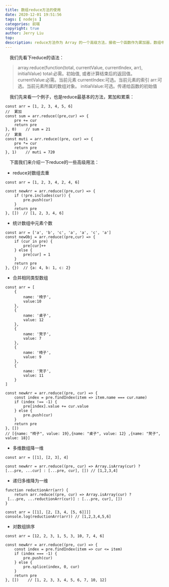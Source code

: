 ```yaml
---
title: 数组reduce方法的使用
date: 2020-12-01 19:51:56
tags: [ nodejs ]
categories: 前端
copyright: true
author: Jerry Liu
top:
description: reduce方法作为 Array 的一个高级方法，接收一个函数作为累加器，数组中的每个值（从左到右）开始缩减，最终计算为一个值；相比于 Array 的其他方法比较复杂，但是当你了解了过后，将会大大的提高你的效率。
---
```


&emsp;我们先看下reduce的语法：
>array.reduce(function(total, currentValue, currentIndex, arr), initialValue)
>total:必需。初始值, 或者计算结束后的返回值。
>currentValue:必需。当前元素
>currentIndex:可选。当前元素的索引
>arr:可选。当前元素所属的数组对象。
>initialValue:可选。传递给函数的初始值

&emsp;我们先来看一个例子，也是reduce最基本的方法，累加和累乘：
```
const arr = [1, 2, 3, 4, 5, 6]
//  累加
const sum = arr.reduce((pre,cur) => {
	pre += cur
	return pre
}, 0)    // sum = 21
//  累乘
const muti = arr.reduce((pre, cur) => {
	pre *= cur
	return pre
}, 1)    // muti = 720

```

&emsp;下面我们来介绍一下reduce的一些高级用法：

- reduce对数组去重
```
const arr = [1, 2, 3, 4, 2, 4, 6]

const newArr = arr.reduce((pre,cur) => {
	if (!pre.includes(cur)) {
		pre.push(cur)
	}
	return pre
}, [])  // [1, 2, 3, 4, 6]
```

- 统计数组中元素个数
```
const arr = ['a', 'b', 'c', 'a', 'a', 'c', 'a']
const newObj = arr.reduce((pre,cur) => {
	if (cur in pre) {
		pre[cur]++
	} else {
		pre[cur] = 1
	}
	return pre
}, {})  // {a: 4, b: 1, c: 2}

```
- 合并相同类型数组
```
const arr = [
	{
		name: '椅子',
		value:10
	},
	{
		name: '桌子',
		value: 12
	},
	{
		name: '凳子',
		value: 7
	},
	{
		name: '椅子',
		value: 9
	},
	{
		name: '凳子',
		value: 11
	}
]

const newArr = arr.reduce((pre, cur) => {
	const index = pre.findIndex(item => item.name === cur.name)
	if (index !== -1) {
		pre[index].value += cur.value
	} else {
		pre.push(cur)
	}
	return pre
}, []) 
// [{name: "椅子", value: 19},{name: "桌子", value: 12} ,{name: "凳子", value: 18}]

```
- 多维数组降一维
```
const arr = [[1], [2, 3], 4]

const newArr = arr.reduce((pre, cur) => Array.isArray(cur) ? 
[...pre, ...cur] : [...pre, cur], []) // [1,2,3,4]
```
- 递归多维降为一维
```
function reductionArr(arr) {
	return arr.reduce((pre, cur) => Array.isArray(cur) ?
 [...pre, ...reductionArr(cur)] : [...pre, cur], [])
}

const arr = [[1], [2, [3, 4, [5, 6]]]]
console.log(reductionArr(arr)) // [1,2,3,4,5,6]
```
- 对数组排序
```
const arr = [12, 2, 3, 1, 5, 3, 10, 7, 4, 6]

const newArr = arr.reduce((pre, cur) => {
    const index = pre.findIndex(item => cur <= item)
    if (index === -1) {
        pre.push(cur)
    } else {
        pre.splice(index, 0, cur)
    }
    return pre
}, [])    // [1, 2, 3, 3, 4, 5, 6, 7, 10, 12]
```